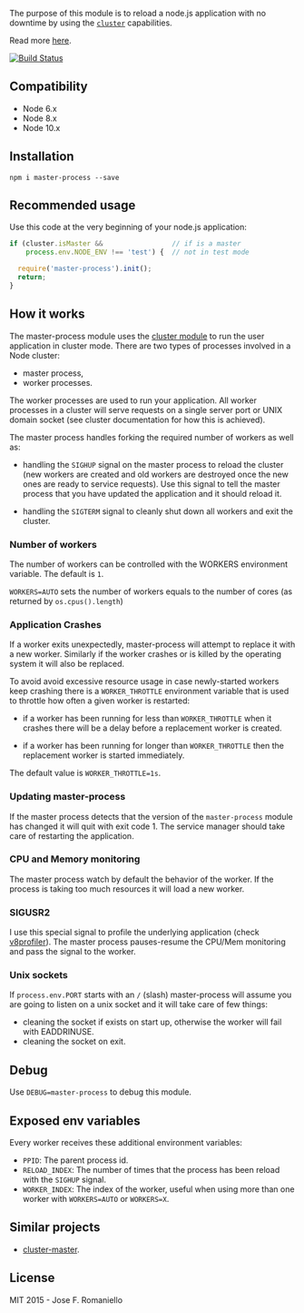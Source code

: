 The purpose of this module is to reload a node.js application with no downtime by using the [`cluster`](https://nodejs.org/api/cluster.html) capabilities.

Read more [here](http://joseoncode.com/2015/01/18/reloading-node-with-no-downtime/).

[![Build Status](https://travis-ci.org/jfromaniello/master-process.svg)](https://travis-ci.org/jfromaniello/master-process)

## Compatibility

- Node 6.x
- Node 8.x
- Node 10.x

## Installation

```
npm i master-process --save
```

## Recommended usage

Use this code at the very beginning of your node.js application:

```js
if (cluster.isMaster &&                 // if is a master
    process.env.NODE_ENV !== 'test') {  // not in test mode

  require('master-process').init();
  return;
}
```

## How it works

The master-process module uses the [cluster module](https://nodejs.org/api/cluster.html) to run the
user application in cluster mode. There are two types of processes involved in a Node cluster:
- master process,
- worker processes. 

The worker processes are used to run your application. All worker processes in a cluster will serve
requests on a single server port or UNIX domain socket (see cluster documentation for how this is 
achieved).

The master process handles forking the required number of workers as well as:

- handling the `SIGHUP` signal on the master process to reload the cluster (new workers are created 
  and old workers are destroyed once the new ones are ready to service requests). Use this signal 
  to tell the master process that you have updated the application and it should reload it.
  
- handling the `SIGTERM` signal to cleanly shut down all workers and exit the cluster.

### Number of workers

The number of workers can be controlled with the WORKERS environment variable. The default is `1`.

`WORKERS=AUTO` sets the number of workers equals to the number of cores (as returned by `os.cpus().length`)

### Application Crashes

If a worker exits unexpectedly, master-process will attempt to replace it with a new 
worker. Similarly if the worker crashes or is killed by the operating system it will
also be replaced.

To avoid avoid excessive resource usage in case newly-started workers keep crashing
there is a `WORKER_THROTTLE` environment variable that is used to throttle how often 
a given worker is restarted:

* if a worker has been running for less than `WORKER_THROTTLE` when it crashes there
  will be a delay before a replacement worker is created. 

* if a worker has been running for longer than `WORKER_THROTTLE` then the replacement 
  worker is started immediately. 

The default value is `WORKER_THROTTLE=1s`.

### Updating master-process

If the master process detects that the version of the `master-process` module has changed it will quit with exit code 1. The service manager should take care of restarting the application.

### CPU and Memory monitoring

The master process watch by default the behavior of the worker. If the process is taking too much resources it will load a new worker.

### SIGUSR2

I use this special signal to profile the underlying application (check [v8profiler](https://github.com/node-inspector/v8-profiler)). The master process pauses-resume the CPU/Mem monitoring and pass the signal to the worker.

### Unix sockets

If `process.env.PORT` starts with an `/` (slash) master-process will assume you are going to listen on a unix socket and it will take care of few things:

-  cleaning the socket if exists on start up, otherwise the worker will fail with EADDRINUSE.
-  cleaning the socket on exit.

## Debug

Use `DEBUG=master-process` to debug this module.

## Exposed env variables

Every worker receives these additional environment variables:

-  `PPID`: The parent process id.
-  `RELOAD_INDEX`: The number of times that the process has been reload with the `SIGHUP` signal.
-  `WORKER_INDEX`: The index of the worker, useful when using more than one worker with `WORKERS=AUTO` or `WORKERS=X`.

## Similar projects

-  [cluster-master](https://github.com/isaacs/cluster-master).

## License

MIT 2015 - Jose F. Romaniello
